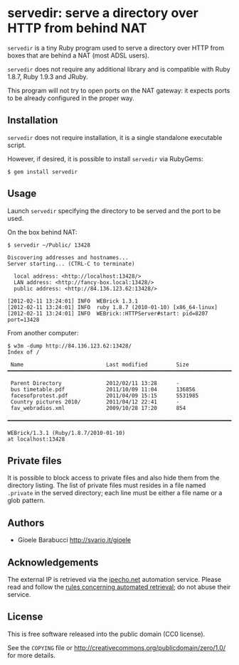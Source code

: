servedir: serve a directory over HTTP from behind NAT
=====================================================

`servedir` is a tiny Ruby program used to serve a directory over HTTP from
boxes that are behind a NAT (most ADSL users).

`servedir` does not require any additional library and is compatible with
Ruby 1.8.7, Ruby 1.9.3 and JRuby.

This program will not try to open ports on the NAT gateway: it expects ports
to be already configured in the proper way.


Installation
------------

`servedir` does not require installation, it is a single standalone executable
script.

However, if desired, it is possible to install `servedir` via RubyGems:

    $ gem install servedir


Usage
-----

Launch `servedir` specifying the directory to be served and the port to be
used.

On the box behind NAT:

    $ servedir ~/Public/ 13428

    Discovering addresses and hostnames...
    Server starting... (CTRL-C to terminate)

      local address: <http://localhost:13428/>
      LAN address: <http://fancy-box.local:13428/>
      public address: <http://84.136.123.62:13428/>

    [2012-02-11 13:24:01] INFO  WEBrick 1.3.1
    [2012-02-11 13:24:01] INFO  ruby 1.8.7 (2010-01-10) [x86_64-linux]
    [2012-02-11 13:24:01] INFO  WEBrick::HTTPServer#start: pid=8207 port=13428

From another computer:

    $ w3m -dump http://84.136.123.62:13428/
    Index of /

     Name                          Last modified         Size
    ━━━━━━━━━━━━━━━━━━━━━━━━━━━━━━━━━━━━━━━━━━━━━━━━━━━━━━━━━━━━━━━━━━━━━━━━━━━━━━━

     Parent Directory              2012/02/11 13:28      -
     bus timetable.pdf             2011/10/09 11:04      136856
     facesofprotest.pdf            2011/04/09 15:15      5531985
     Country pictures 2010/        2011/04/12 22:41      -
     fav_webradios.xml             2009/10/28 17:20      854

    ━━━━━━━━━━━━━━━━━━━━━━━━━━━━━━━━━━━━━━━━━━━━━━━━━━━━━━━━━━━━━━━━━━━━━━━━━━━━━━━

    WEBrick/1.3.1 (Ruby/1.8.7/2010-01-10)
    at localhost:13428


Private files
-------------

It is possible to block access to private files and also hide them from the
directory listing. The list of private files must resides in a file named
`.private` in the served directory; each line must be either a file name or a
glob pattern.


Authors
-------

* Gioele Barabucci <http://svario.it/gioele>


Acknowledgements
----------------

The external IP is retrieved via the [ipecho.net](http://ipecho.net)
automation service. Please read and follow the
[rules concerning automated retrieval](http://ipecho.net/developers.html);
do not abuse their service.


License
-------

This is free software released into the public domain (CC0 license).

See the `COPYING` file or <http://creativecommons.org/publicdomain/zero/1.0/>
for more details.
